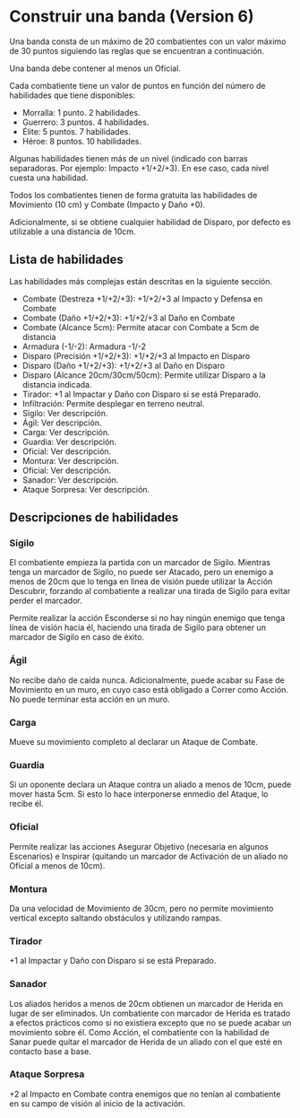 # Construir una banda (Version 6)

Una banda consta de un máximo de 20 combatientes con un valor máximo de 30 puntos siguiendo las reglas que se encuentran a continuación.

Una banda debe contener al menos un Oficial.

Cada combatiente tiene un valor de puntos en función del número de habilidades que tiene disponibles:

- Morralla: 1 punto. 2 habilidades.
- Guerrero: 3 puntos. 4 habilidades.
- Élite: 5 puntos. 7 habilidades.
- Héroe: 8 puntos. 10 habilidades.

Algunas habilidades tienen más de un nivel (indicado con barras separadoras. Por ejemplo: Impacto +1/+2/+3).
En ese caso, cada nivel cuesta una habilidad.

Todos los combatientes tienen de forma gratuita las habilidades de Movimiento (10 cm) y Combate (Impacto y Daño +0).

Adicionalmente, si se obtiene cualquier habilidad de Disparo, por defecto es utilizable a una distancia de 10cm.

## Lista de habilidades

Las habilidades más complejas están descritas en la siguiente sección.

- Combate (Destreza +1/+2/+3): +1/+2/+3 al Impacto y Defensa en Combate
- Combate (Daño +1/+2/+3): +1/+2/+3 al Daño en Combate
- Combate (Alcance 5cm): Permite atacar con Combate a 5cm de distancia
- Armadura (-1/-2): Armadura -1/-2
- Disparo (Precisión +1/+2/+3): +1/+2/+3 al Impacto en Disparo
- Disparo (Daño +1/+2/+3): +1/+2/+3 al Daño en Disparo
- Disparo (Alcance 20cm/30cm/50cm): Permite utilizar Disparo a la distancia indicada.
- Tirador: +1 al Impactar y Daño con Disparo si se está Preparado.
- Infiltración: Permite desplegar en terreno neutral.
- Sigilo: Ver descripción.
- Ágil: Ver descripción.
- Carga: Ver descripción.
- Guardia: Ver descripción.
- Oficial: Ver descripción.
- Montura: Ver descripción.
- Oficial: Ver descripción.
- Sanador: Ver descripción.
- Ataque Sorpresa: Ver descripción.

## Descripciones de habilidades

### Sigilo

El combatiente empieza la partida con un marcador de Sigilo.
Mientras tenga un marcador de Sigilo, no puede ser Atacado, pero un enemigo a menos de 20cm que lo tenga en línea de visión puede utilizar la Acción Descubrir, forzando al combatiente a realizar una tirada de Sigilo para evitar perder el marcador.

Permite realizar la acción Esconderse si no hay ningún enemigo que tenga línea de visión hacia él, haciendo una tirada de Sigilo para obtener un marcador de Sigilo en caso de éxito.

### Ágil

No recibe daño de caída nunca. Adicionalmente, puede acabar su Fase de Movimiento en un muro, en cuyo caso está obligado a Correr como Acción. No puede terminar esta acción en un muro.

### Carga

Mueve su movimiento completo al declarar un Ataque de Combate.

### Guardia

Si un oponente declara un Ataque contra un aliado a menos de 10cm, puede mover hasta 5cm. Si esto lo hace interponerse enmedio del Ataque, lo recibe él.

### Oficial

Permite realizar las acciones Asegurar Objetivo (necesaria en algunos Escenarios) e Inspirar (quitando un marcador de Activación de un aliado no Oficial a menos de 10cm).

### Montura

Da una velocidad de Movimiento de 30cm, pero no permite movimiento vertical excepto saltando obstáculos y utilizando rampas.

### Tirador

+1 al Impactar y Daño con Disparo si se está Preparado.

### Sanador

Los aliados heridos a menos de 20cm obtienen un marcador de Herida en lugar de ser eliminados.
Un combatiente con marcador de Herida es tratado a efectos prácticos como si no existiera excepto que no se puede acabar un movimiento sobre él.
Como Acción, el combatiente con la habilidad de Sanar puede quitar el marcador de Herida de un aliado con el que esté en contacto base a base.

### Ataque Sorpresa

+2 al Impacto en Combate contra enemigos que no tenían al combatiente en su campo de visión al inicio de la activación.
